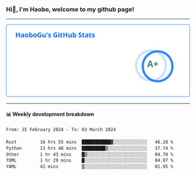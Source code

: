 <!--<h2 align="center"> Hi👋, I'm Haobo, welcome to my github page! </h2>-->
### Hi👋, I'm Haobo, welcome to my github page!
-------

<img href="https://github.com/HaoboGu" src="assets/stats.svg" alt="github stats" /> 

-------

#### 📊 **Weekly development breakdown**
<!--START_SECTION:waka-->

```txt
From: 25 February 2024 - To: 03 March 2024

Rust         16 hrs 55 mins  ███████████▓░░░░░░░░░░░░░   46.28 %
Python       13 hrs 48 mins  █████████▒░░░░░░░░░░░░░░░   37.74 %
Other        1 hr 43 mins    █▒░░░░░░░░░░░░░░░░░░░░░░░   04.70 %
TOML         1 hr 29 mins    █░░░░░░░░░░░░░░░░░░░░░░░░   04.07 %
YAML         42 mins         ▒░░░░░░░░░░░░░░░░░░░░░░░░   01.95 %
```

<!--END_SECTION:waka-->
<!--
backup url: https://github-readme-status-dusky-ten.vercel.app/api?username=HaoboGu&count_private=true&show_icons=true&theme=transparent&border_color=2f80ed
-->
<!--
**HaoboGu/HaoboGu** is a ✨ _special_ ✨ repository because its `README.md` (this file) appears on your GitHub profile.

Here are some ideas to get you started:

- 🔭 I’m currently working on AI-assisted programming tools
- 🌱 I’m currently learning ...
- 👯 I’m looking to collaborate on ...
- 🤔 I’m looking for help with ...
- 💬 Ask me about ...
- 📫 How to reach me: ...
- 😄 Pronouns: ...
- ⚡ Fun fact: ...
-->
